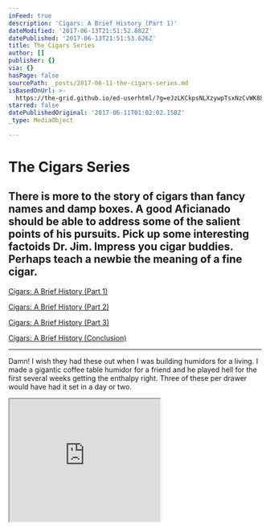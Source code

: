 ```yaml
---
inFeed: true
description: 'Cigars: A Brief History (Part 1)'
dateModified: '2017-06-13T21:51:52.802Z'
datePublished: '2017-06-13T21:51:53.626Z'
title: The Cigars Series
author: []
publisher: {}
via: {}
hasPage: false
sourcePath: _posts/2017-06-11-the-cigars-series.md
isBasedOnUrl: >-
  https://the-grid.github.io/ed-userhtml/?g=eJzLKCkpsNLXzywpTsxNzCvWK88vyknRT85MTywq1k3UTSrKTE3TzcgsLskvqtQtSCwq0TUEAPG_Evs
starred: false
datePublishedOriginal: '2017-06-11T01:02:02.158Z'
_type: MediaObject

---
```

# The Cigars Series

## There is more to the story of cigars than fancy names and damp boxes. A good Aficianado should be able to address some of the salient points of his pursuits. Pick up some interesting factoids Dr. Jim. Impress you cigar buddies. Perhaps teach a newbie the meaning of a fine cigar.

[Cigars: A Brief History (Part 1)][0]

[Cigars: A Brief History (Part 2)][1]

[Cigars: A Brief History (Part 3)][2]

[Cigars: A Brief History (Conclusion)][3]

---

Damn! I wish they had these out when I was building humidors for a living. I made a gigantic coffee table humidor for a friend and he played hell for the first several weeks getting the enthalpy right. Three of these per drawer would have had it set in a day or two.

<iframe src="https://the-grid.github.io/ed-userhtml/?g=eJxNkU9vEzEQxe98imgPvqXr7IZNKHURFVIBUbVSBFdr1p7dmPjP1p6whE9fx2kl5uT3Zvzz0_jGDBEcLhKdLIpqNpr216uGT38_7tGMe7pu1mdRLRzE0fgyICr-pi9DxUgqBmuNH0XlQ7Uo3D5EjfHSjkpUdT2npYcrcPAv-CXodEqE7koFV2f0iJTq5087jH-Mwl8YkwleNJxv-LZp2KPH7zuxYo8TRqBz6x7ps_5KzrIHiAekJwsKxc8dS-EY8wkUizgIGiQZy0BLOk0ophj0UZHMYQ-MIqhDTi2NFg7od4jLhjNXcFPBXcJm0Hh-MsOL7dCTuOOrLz_a7q7ZMkjGp_-NM_2bFu_7foDtRnfrbtUOmzV8gKx73YJeY9tuWNqHWb4uagCbsNyUYUKfpPHS4yxn43WYBcUjsinm3UgVbIiiLcXIkH2zOO86xVk_vuqhVHX7bpHrpr789-0LNROuhg" height="244" style=""></iframe>



[0]: http://itsamans.world/cigars-a-brief-history-part-1
[1]: http://itsamans.world/cigars-a-brief-history-part-2
[2]: http://itsamans.world/cigars-a-brief-history-part-3
[3]: http://itsamans.world/cigars-a-brief-history-conclusion
